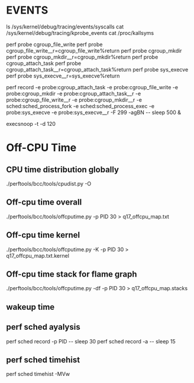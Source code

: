 # EVENTS

ls /sys/kernel/debug/tracing/events/syscalls 
cat /sys/kernel/debug/tracing/kprobe_events
cat /proc/kallsyms

perf probe cgroup_file_write
perf probe cgroup_file_write__r=cgroup_file_write%return
perf probe cgroup_mkdir
perf probe cgroup_mkdir__r=cgroup_mkdir%return
perf probe cgroup_attach_task
perf probe cgroup_attach_task__r=cgroup_attach_task%return
perf probe sys_execve
perf probe sys_execve__r=sys_execve%return

perf record -e probe:cgroup_attach_task -e probe:cgroup_file_write -e probe:cgroup_mkdir -e probe:cgroup_attach_task__r -e probe:cgroup_file_write__r -e probe:cgroup_mkdir__r -e sched:sched_process_fork -e sched:sched_process_exec -e probe:sys_execve -e  probe:sys_execve__r -F 299 -agBN -- sleep 500 &

execsnoop -t -d 120

# Off-CPU Time

## CPU time distribution globally
./perftools/bcc/tools/cpudist.py -O

## Off-cpu time overall
./perftools/bcc/tools/offcputime.py -p PID 30 > q17_offcpu_map.txt

## Off-cpu time kernel
./perftools/bcc/tools/offcputime.py -K -p PID 30 > q17_offcpu_map.txt.kernel

## Off-cpu time stack for flame graph
./perftools/bcc/tools/offcputime.py -df -p PID 30 > q17_offcpu_map.stacks

## wakeup time

## perf sched ayalysis
perf sched record -p PID  -- sleep 30
perf sched record -a   -- sleep 15

## perf sched timehist
perf sched timehist -MVw
